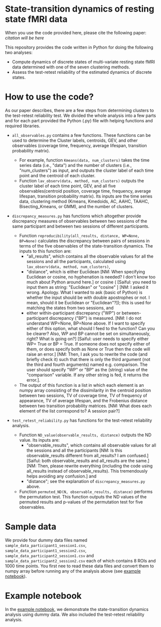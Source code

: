 # State-transition dynamics of resting state fMRI data

When you use the code provided here, please cite the following paper:
*citation will be here*

This repository provides the code written in Python for doing the following two analyses:
- Compute dynamics of discrete states of multi-variate resting state fMRI data determined with one of the seven clustering methods.
- Assess the test-retest reliability of the estimated dynamics of discrete states. 

# How to use the code?
As our paper describes, there are a few steps from determining clusters to the test-retest reliability test. We divided the whole analysis into a few parts and for each part provided the Python (.py) file with helping functions and required libraries. 

- `all_observables.py` contains a few functions. These functions can be used to determine the 
Cluster labels, centroids, GEV, and other observables (coverage time, frequency, average lifespan, transition probability matrix).
    - For example, function `Kmeans(data, num_clusters)` takes the time series data (i.e., "data") and the number of clusters (i.e., "num_clusters") as input, and outputs the cluster label of each time point and the centroid of each cluster.
    - Function `lav_observ(data, method, num_clusters)` outputs the cluster label of each time point, GEV, and all five observables(centroid position, coverage time, frequency, average lifespan, transition probability matrix). Its inputs are the time series data, clustering method (Kmeans, Kmedoids, AC, AAHC, TAAHC, Bisecting_Kmeans, or GMM), and the number of clusters.


- `discrepancy_measures.py` has functions which altogether provide discrepancy measures of observables between two sessions of the same participant and between two sessions of different participants.
    - Function `reproducibility(all_results, distance, WP=None, BP=None)` calculates the discrepancy between pairs of sessions in terms of the five observables of the state-transition dynamics. The inputs to this function are:
        - "all_results", which contains all the observable values for all the sessions and all the participants, calculated using `lav_observ(data, method, num_clusters)`,
        - "distance", which is either Euclidean [NM: When specifying Euclidean or cosine, no hyphenation is needed? I don't know too much about Python around here.] or cosine ( [Saiful: you need to input them as string: "Euclidean" or "cosine" ] [NM: I asked it wrong. Apology. What I wanted to ask (basic of Python) is whether the input should be with double apostrophes or not. I mean, should it be Euclidean or "Euclidean"?]); this is used for matching the states from two sessions, and
        - either within-participant discrepancy ("WP") or between-participant discrepancy ("BP") is measured. [NM: I do not understand WP=None, BP=None above. If I want to specify either of this option, what should I feed to the function? Can you be clearer? Also, WP and BP cannot be set on simultaneously, right? What is going on?] [Saiful: user needs to specify either WP= True or BP = True. If someone does not specify either of them, or does specify both as None or True then the code will raise an error.] [NM: Then, I ask you to rewrite the code (and briefly check it) such that there is only the third argument (not the third and fourth arguments) named e.g. comparison. The user should specify "WP" or "BP" as the (string) value of the "comparison" variable. If any other string is fed, it returns the error.].
    - The output of this function is a list in which each element is an numpy array consisting of the dissimilarity in the centroid position between two sessions, TV of coverage time, TV of frequency of appearance, TV of average lifespan, and the Frobenius distance between two transition probability matrices. [NM: What does each element of the list correspond to? A session pair?]

- `test_retest_reliability.py` has functions for the test-retest reliability analysis.
    - Function `ND_value(observable_results, distance)` outputs the ND value. Its inputs are:
        - "observable_results", which contains all observable values for all the sessions and all the participants [NM: Is this observable_results different from all_results? I am confused.] [Saiful: both observable_results and all_results are the same.][NM: Then, please rewrite everything (including the code using all_results instead of observable_results). This tremendously helps avoiding any confusion.] and
        - "distance"; see the explanation of `discrepancy_measures.py` above.
    - Function `permuted_ND(N, observable_results, distance)` performs the permutation test. This function outputs the ND values of the permuted results and p-values of the permutation test for five observables. 


# Sample data
We provide four dummy data files named `sample_data_participant1_session1.csv`, `sample_data_participant1_session2.csv`, `sample_data_participant2_session1.csv` and `sample_data_participant2_session2.csv` each of which contains 8 ROIs and 1000 time points.
You first nee to read these data files and convert them to numpy array before running any of the analysis above (see [example notebook](https://github.com/sislam99/fmri_state_transition_dynamics/blob/main/example.ipynb)).

# Example notebook
In the [example notebook](https://github.com/sislam99/fmri_state_transition_dynamics/blob/main/example.ipynb), we demonstrate the state-transition dynamics analysis using dummy data. We also included the test-retest reliability analysis.
